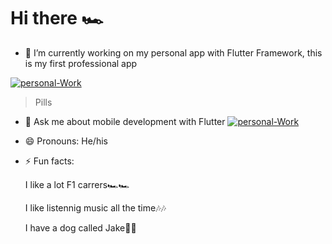 # Hi there 🏎


<!-- **Sam200018/Sam200018** is a ✨ _special_ ✨ repository because its `README.md` (this file) appears on your GitHub profile.

Here are some ideas to get you started:
 -->
- 🔭 I’m currently working on my personal app with Flutter Framework, this is my first professional app

<a href="https://ibb.co/S5Q3bh4"><img src="https://i.ibb.co/S5Q3bh4/personal-Work.png" alt="personal-Work" border="0"></a>

> Pills

<!-- - 🌱 I’m currently learning 
- 👯 I’m looking to collaborate on ...
- 🤔 I’m looking for help with ...-->
- 💬 Ask me about mobile development with Flutter
<a href="https://ibb.co/S5Q3bh4"><img src="https://flutter.dev/assets/images/shared/brand/flutter/logo/flutter-lockup.png" alt="personal-Work" border="0"></a>
<!--- 📫 How to reach me: ...-->
- 😄 Pronouns: He/his
- ⚡ Fun facts:

	I like a lot F1 carrers🏎🏎

	I like listennig music all the time🎶🎶

	I have a dog called Jake🐾🐾

